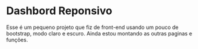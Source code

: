 # Dashbord Reponsivo

Esse é um pequeno projeto que fiz de front-end usando um pouco de bootstrap, modo claro e escuro.
Ainda estou montando as outras paginas e funções.
